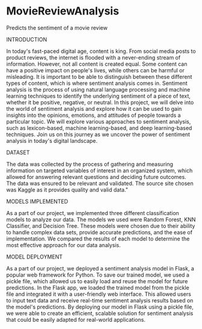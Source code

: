# MovieReviewAnalysis
Predicts the sentiment of a movie review

INTRODUCTION

In today's fast-paced digital age, content is king. From social media posts to product reviews, the internet is flooded with a never-ending stream of information. However, not all content is created equal. Some content can have a positive impact on people's lives, while others can be harmful or misleading. It is important to be able to distinguish between these different types of content, which is where sentiment analysis comes in. Sentiment analysis is the process of using natural language processing and machine learning techniques to identify the underlying sentiment of a piece of text, whether it be positive, negative, or neutral. In this project, we will delve into the world of sentiment analysis and explore how it can be used to gain insights into the opinions, emotions, and attitudes of people towards a particular topic. We will explore various approaches to sentiment analysis, such as lexicon-based, machine learning-based, and deep learning-based techniques. Join us on this journey as we uncover the power of sentiment analysis in today's digital landscape.

DATASET

The data was collected by the process of gathering and measuring information on targeted variables of interest in an organized system, which allowed for answering relevant questions and deciding future outcomes. The data was ensured to be relevant and validated. The source site chosen was Kaggle as it provides quality and valid data."

MODELS IMPLEMENTED

As a part of our project, we implemented three different classification models to analyze our data. The models we used were Random Forest, KNN Classifier, and Decision Tree. These models were chosen due to their ability to handle complex data sets, provide accurate predictions, and the ease of implementation. We compared the results of each model to determine the most effective approach for our data analysis.

MODEL DEPLOYMENT

As a part of our project, we deployed a sentiment analysis model in Flask, a popular web framework for Python. To save our trained model, we used a pickle file, which allowed us to easily load and reuse the model for future predictions. In the Flask app, we loaded the trained model from the pickle file and integrated it with a user-friendly web interface. This allowed users to input text data and receive real-time sentiment analysis results based on the model's predictions. By deploying our model in Flask using a pickle file, we were able to create an efficient, scalable solution for sentiment analysis that could be easily adapted for real-world applications.
